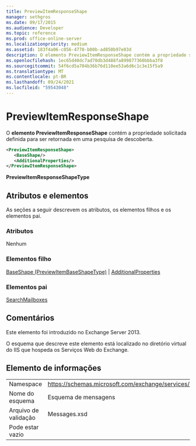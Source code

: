 ```yaml
---
title: PreviewItemResponseShape
manager: sethgros
ms.date: 09/17/2015
ms.audience: Developer
ms.topic: reference
ms.prod: office-online-server
ms.localizationpriority: medium
ms.assetid: 183f4a06-c056-4770-b00b-ad850b97e03d
description: O elemento PreviewItemResponseShape contém a propriedade solicitada definida para ser retornada em uma pesquisa de descoberta.
ms.openlocfilehash: 1ec65d40dc7ad70db3d488fa899877360bbba3f8
ms.sourcegitcommit: 54f6cd5a704b36b76d110ee53a6d6c1c3e15f5a9
ms.translationtype: MT
ms.contentlocale: pt-BR
ms.lasthandoff: 09/24/2021
ms.locfileid: "59543048"
---
```

# <a name="previewitemresponseshape"></a>PreviewItemResponseShape

O **elemento PreviewItemResponseShape** contém a propriedade solicitada definida para ser retornada em uma pesquisa de descoberta. 
  
```XML
<PreviewItemResponseShape>
   <BaseShape/>
   <AdditionalProperties/>
</PreviewItemResponseShape>
```

 **PreviewItemResponseShapeType**
## <a name="attributes-and-elements"></a>Atributos e elementos

As seções a seguir descrevem os atributos, os elementos filhos e os elementos pai.
  
### <a name="attributes"></a>Atributos

Nenhum
  
### <a name="child-elements"></a>Elementos filho

[BaseShape (PreviewItemBaseShapeType)](baseshape-previewitembaseshapetype.md)  |  [AdditionalProperties](additionalproperties.md)
  
### <a name="parent-elements"></a>Elementos pai

[SearchMailboxes](searchmailboxes.md)
  
## <a name="remarks"></a>Comentários

Este elemento foi introduzido no Exchange Server 2013.
  
O esquema que descreve este elemento está localizado no diretório virtual do IIS que hospeda os Serviços Web do Exchange.
  
## <a name="element-information"></a>Elemento de informações

|||
|:-----|:-----|
|Namespace  <br/> |https://schemas.microsoft.com/exchange/services/2006/messages  <br/> |
|Nome do esquema  <br/> |Esquema de mensagens  <br/> |
|Arquivo de validação  <br/> |Messages.xsd  <br/> |
|Pode estar vazio  <br/> ||
   

